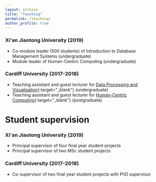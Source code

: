 ```yaml
---
layout: archive
title: "Teaching"
permalink: /teaching/
author_profile: true
---
```


### Xi'an Jiaotong University (2019) <br />
* Co-module leader (500 students) of Introduction to Database Management Systems (undergraduate)
* Module leader of Human-Centric Computing (undergraduate)

### Cardiff University (2017-2018) <br />
* Teaching assistant and guest lecturer for [Data Processing and Visualisation](https://data.cardiff.ac.uk/legacy/grails/module/CM2105/18A.html){:target="_blank"} (undergraduate)
* Teaching assistant and guest lecturer for [Human-Centric Computing](https://data.cardiff.ac.uk/legacy/grails/module/CMT206/20A.html){:target="_blank"} (postgraduate) <br />


Student supervision
=====

### Xi'an Jiaotong University (2019) <br />
* Principal supervisor of four final year student projects
* Principal supervisor of two MSc student projects

### Cardiff University (2017-2018) <br />
* Co-supervisor of two final year student projects with PhD supervisor
